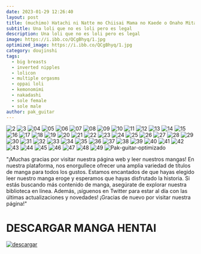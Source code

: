 ```yaml
---
date: 2023-01-29 12:26:40
layout: post
title: (muchimo) Hatachi ni Natte mo Chiisai Mama no Kaede o Onaho Mitai ni Hamemakuru Love Love Ecchi Hon
subtitle: Una loli que no es loli pero es legal
description: Una loli que no es loli pero es legal
image: https://i.ibb.co/QCgBhyq/1.jpg
optimized_image: https://i.ibb.co/QCgBhyq/1.jpg
category: doujinshi
tags:
  - big breasts
  - inverted nipples
  - lolicon
  - multiple orgasms
  - oppai loli
  - kemonomimi
  - nakadashi
  - sole female
  - sole male
author: pak_guitar
---
```


<img src="https://i.ibb.co/p0HgjXF/2.jpg" alt="2" border="0">

<img src="https://i.ibb.co/1nNQBjd/3.jpg" alt="3" border="0">

<img src="https://i.ibb.co/3CkgbSw/04.jpg" alt="04" border="0">

<img src="https://i.ibb.co/rMKr2FX/05.jpg" alt="05" border="0">

<img src="https://i.ibb.co/PxVjpWB/06.jpg" alt="06" border="0">

<img src="https://i.ibb.co/MMckw4P/07.jpg" alt="07" border="0">

<img src="https://i.ibb.co/h9rF1Vk/08.jpg" alt="08" border="0">

<img src="https://i.ibb.co/L9zDPHT/09.jpg" alt="09" border="0">

<img src="https://i.ibb.co/BGHB9H5/10.jpg" alt="10" border="0">

<img src="https://i.ibb.co/nf82c8j/11.jpg" alt="11" border="0">

<img src="https://i.ibb.co/pRWcWp0/12.jpg" alt="12" border="0">

<img src="https://i.ibb.co/XF6xF9K/13.jpg" alt="13" border="0">

<img src="https://i.ibb.co/Phv087p/14.jpg" alt="14" border="0">

<img src="https://i.ibb.co/StkQNxZ/15.jpg" alt="15" border="0">

<img src="https://i.ibb.co/Jj6S8M9/16.jpg" alt="16" border="0">

<img src="https://i.ibb.co/nC0LYnG/17.jpg" alt="17" border="0">

<img src="https://i.ibb.co/QQXWmRd/18.jpg" alt="18" border="0">

<img src="https://i.ibb.co/n7pZmss/19.jpg" alt="19" border="0">

<img src="https://i.ibb.co/S7MCj4v/20.jpg" alt="20" border="0">

<img src="https://i.ibb.co/6FvzKLz/21.jpg" alt="21" border="0">

<img src="https://i.ibb.co/fMsYCDm/22.jpg" alt="22" border="0">

<img src="https://i.ibb.co/412dx8D/23.jpg" alt="23" border="0">

<img src="https://i.ibb.co/0CFvBCS/24.jpg" alt="24" border="0">

<img src="https://i.ibb.co/pbkGMnp/25.jpg" alt="25" border="0">

<img src="https://i.ibb.co/BVJXGPq/26.jpg" alt="26" border="0">

<img src="https://i.ibb.co/NZnyDGH/27.jpg" alt="27" border="0">

<img src="https://i.ibb.co/HhBS7yL/28.jpg" alt="28" border="0">

<img src="https://i.ibb.co/7tqJs0t/29.jpg" alt="29" border="0">

<img src="https://i.ibb.co/7KYBPfL/30.jpg" alt="30" border="0">

<img src="https://i.ibb.co/wNNXNf2/31.jpg" alt="31" border="0">

<img src="https://i.ibb.co/tYq6j1C/32.jpg" alt="32" border="0">

<img src="https://i.ibb.co/bz1f5KM/33.jpg" alt="33" border="0">

<img src="https://i.ibb.co/9hNXxQD/34.jpg" alt="34" border="0">

<img src="https://i.ibb.co/phFq0jr/35.jpg" alt="35" border="0">

<img src="https://i.ibb.co/4TJkvWP/36.jpg" alt="36" border="0">

<img src="https://i.ibb.co/19BFXST/37.jpg" alt="37" border="0">

<img src="https://i.ibb.co/7pFyqxZ/38.jpg" alt="38" border="0">

<img src="https://i.ibb.co/r4Cnbm2/39.jpg" alt="39" border="0">

<img src="https://i.ibb.co/rsW5VM6/40.jpg" alt="40" border="0">

<img src="https://i.ibb.co/T427t1r/41.jpg" alt="41" border="0">

<img src="https://i.ibb.co/2qLZg5S/42.jpg" alt="42" border="0">

<img src="https://i.ibb.co/6yf13Bh/43.jpg" alt="43" border="0">

<img src="https://i.ibb.co/Zg0pN5m/44.jpg" alt="44" border="0">

<img src="https://i.ibb.co/DgLz3Cc/45.jpg" alt="45" border="0">

<img src="https://i.ibb.co/fQ3gSmD/46.jpg" alt="46" border="0">

<img src="https://i.ibb.co/q1Nx5x6/47.jpg" alt="47" border="0">

<img src="https://i.ibb.co/nBYvc15/48.jpg" alt="48" border="0">

<img src="https://i.ibb.co/q5VXKkH/49.jpg" alt="49" border="0">

<img src="https://i.ibb.co/rt9LP6k/Pak-guitar-optimizado.jpg" alt="Pak-guitar-optimizado" border="0">

"¡Muchas gracias por visitar nuestra página web y leer nuestros mangas! En nuestra plataforma, nos enorgullece ofrecer una amplia variedad de títulos de manga para todos los gustos. Estamos encantados de que hayas elegido leer nuestro manga eroge y esperamos que hayas disfrutado la historia. Si estás buscando más contenido de manga, asegúrate de explorar nuestra biblioteca en línea. Además, ¡síguenos en Twitter para estar al día con las últimas actualizaciones y novedades! ¡Gracias de nuevo por visitar nuestra página!"

# DESCARGAR MANGA HENTAI
<a href="https://exe.io/6rb9WyBW"><img src="https://i.ibb.co/ph6KsCR/descargar.png" alt="descargar"/></a>